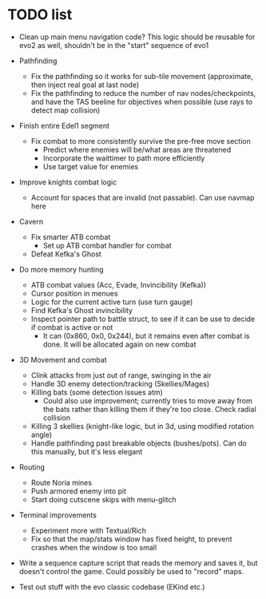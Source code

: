 # TODO list

* Clean up main menu navigation code? This logic should be reusable for evo2 as well, shouldn't be in the "start" sequence of evo1
* Pathfinding
  * Fix the pathfinding so it works for sub-tile movement (approximate, then inject real goal at last node)
  * Fix the pathfinding to reduce the number of nav nodes/checkpoints, and have the TAS beeline for objectives when possible (use rays to detect map collision)
* Finish entire Edel1 segment
  * Fix combat to more consistently survive the pre-free move section
    * Predict where enemies will be/what areas are threatened
    * Incorporate the waittimer to path more efficiently
    * Use target value for enemies
* Improve knights combat logic
  * Account for spaces that are invalid (not passable). Can use navmap here
* Cavern
  * Fix smarter ATB combat
    * Set up ATB combat handler for combat
  * Defeat Kefka's Ghost
* Do more memory hunting
  * ATB combat values (Acc, Evade, Invincibility (Kefka))
  * Cursor position in menues
  * Logic for the current active turn (use turn gauge)
  * Find Kefka's Ghost invincibility
  * Inspect pointer path to battle struct, to see if it can be use to decide if combat is active or not
    * It can (0x860, 0x0, 0x244), but it remains even after combat is done. It will be allocated again on new combat
* 3D Movement and combat
  * Clink attacks from just out of range, swinging in the air
  * Handle 3D enemy detection/tracking (Skellies/Mages)
  * Killing bats (some detection issues atm)
    * Could also use improvement; currently tries to move away from the bats rather than killing them if they're too close. Check radial collision
  * Killing 3 skellies (knight-like logic, but in 3d, using modified rotation angle)
  * Handle pathfinding past breakable objects (bushes/pots). Can do this manually, but it's less elegant
* Routing
  * Route Noria mines
  * Push armored enemy into pit
  * Start doing cutscene skips with menu-glitch

* Terminal improvements
  * Experiment more with Textual/Rich
  * Fix so that the map/stats window has fixed height, to prevent crashes when the window is too small

* Write a sequence capture script that reads the memory and saves it, but doesn't control the game. Could possibly be used to "record" maps.

* Test out stuff with the evo classic codebase (EKind etc.)
